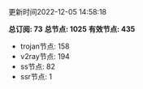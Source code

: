 更新时间2022-12-05 14:58:18

**总订阅: 73**
**总节点: 1025**
**有效节点: 435**
- trojan节点: 158
- v2ray节点: 194
- ss节点: 82
- ssr节点: 1

